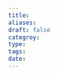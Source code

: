 ```yaml
---
title: 
aliases:
draft: false
categroy:
type:
tags:
date: 
---
```


<!--
title: 文章题目
aliases: 文章别名
draft: 是否是草稿
category : 内容类型 [工作，学习，生活，游戏，其他]
type: 记录类型 [临时记录，归纳整理，随笔小记] 
tags: 标签
	- 标签一
	- 标签二
date: 发布时间
-->